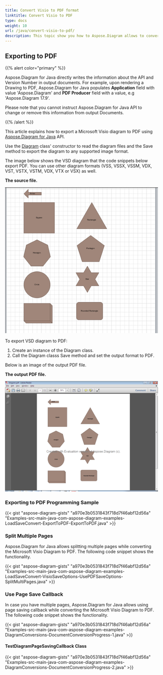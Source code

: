 ```yaml
---
title: Convert Visio to PDF format 
linktitle: Convert Visio to PDF
type: docs
weight: 10
url: /java/convert-visio-to-pdf/
description: This topic show you how to Aspose.Diagram allows to convert Visio to PDF formats. Convert VSD, VSS, VDW, VST, VSDX, VSSX, VSTX, VSDM, VSTM,VSSM to PDF with a few lines of code.
---
```


## **Exporting to PDF**
{{% alert color="primary" %}}

Aspose.Diagram for Java directly writes the information about the API and Version Number in output documents. For example, upon rendering a Drawing to PDF, Aspose.Diagram for Java populates **Application** field with value 'Aspose.Diagram' and **PDF Producer** field with a value, e.g 'Aspose.Diagram 17.9'.

Please note that you cannot instruct Aspose.Diagram for Java API to change or remove this information from output Documents.

{{% /alert %}}

This article explains how to export a Microsoft Visio diagram to PDF using [Aspose.Diagram for Java](https://products.aspose.com/diagram/java/) API.

Use the [Diagram](https://reference.aspose.com/diagram/java/com.aspose.diagram/Diagram) class' constructor to read the diagram files and the Save method to export the diagram to any supported image format.

The image below shows the VSD diagram that the code snippets below export PDF. You can use other diagram formats (VSS, VSSX, VSSM, VDX, VST, VSTX, VSTM, VDX, VTX or VSX) as well.

**The source file.**

![todo:image_alt_text](how-to-convert-a-visio-diagram_1.png)

To export VSD diagram to PDF:

1. Create an instance of the Diagram class.
1. Call the Diagram classs Save method and set the output format to PDF.

Below is an image of the output PDF file.

**The output PDF file.**

![todo:image_alt_text](how-to-convert-a-visio-diagram_2.png)
### **Exporting to PDF Programming Sample**
{{< gist "aspose-diagram-gists" "a970e3b0531843f718d7f46abf12d56a" "Examples-src-main-java-com-aspose-diagram-examples-LoadSaveConvert-ExportToPDF-ExportToPDF.java" >}}
### **Split Multiple Pages**
Aspose.Diagram for Java allows splitting multiple pages while converting the Microsoft Visio Diagram to PDF. The following code snippet shows the functionality.  

{{< gist "aspose-diagram-gists" "a970e3b0531843f718d7f46abf12d56a" "Examples-src-main-java-com-aspose-diagram-examples-LoadSaveConvert-VisioSaveOptions-UsePDFSaveOptions-SplitMultiPages.java" >}}
### **Use Page Save Callback**
In case you have multiple pages, Aspose.Diagram for Java allows using page saving callback while converting the Microsoft Visio Diagram to PDF. The following code snippet shows the functionality.  

{{< gist "aspose-diagram-gists" "a970e3b0531843f718d7f46abf12d56a" "Examples-src-main-java-com-aspose-diagram-examples-DiagramConversions-DocumentConversionProgress-1.java" >}}

#### **TestDiagramPageSavingCallback Class**
{{< gist "aspose-diagram-gists" "a970e3b0531843f718d7f46abf12d56a" "Examples-src-main-java-com-aspose-diagram-examples-DiagramConversions-DocumentConversionProgress-2.java" >}}
